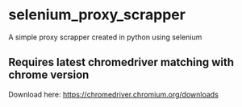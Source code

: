 # selenium_proxy_scrapper
A simple proxy scrapper created in python using selenium

## Requires latest chromedriver matching with chrome version
Download here: https://chromedriver.chromium.org/downloads
